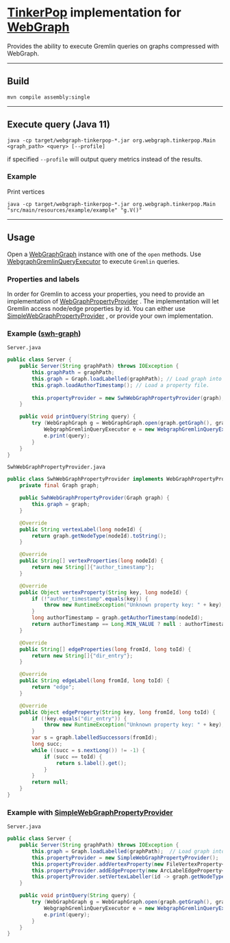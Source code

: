 # [TinkerPop](https://tinkerpop.apache.org/) implementation for [WebGraph](https://webgraph.di.unimi.it/)

Provides the ability to execute Gremlin queries on graphs compressed with WebGraph.
________

## Build

```shell
mvn compile assembly:single
```

________________

## Execute query (Java 11)

```shell
java -cp target/webgraph-tinkerpop-*.jar org.webgraph.tinkerpop.Main <graph_path> <query> [--profile]
```

if specified `--profile` will output query metrics instead of the results.

### Example

Print vertices

```shell
java -cp target/webgraph-tinkerpop-*.jar org.webgraph.tinkerpop.Main "src/main/resources/example/example" "g.V()" 
```

___

## Usage

Open
a [WebGraphGraph](https://github.com/andrey-star/webgraph-tinkerpop/blob/master/src/main/java/org/webgraph/tinkerpop/structure/WebGraphGraph.java)
instance with one of the `open` methods.
Use [WebgraphGremlinQueryExecutor](https://github.com/andrey-star/webgraph-tinkerpop/blob/master/src/main/java/org/webgraph/tinkerpop/WebgraphGremlinQueryExecutor.java)
to execute `Gremlin` queries.

### Properties and labels

In order for Gremlin to access your properties, you need to provide an implementation
of [WebGraphPropertyProvider](https://github.com/andrey-star/webgraph-tinkerpop/blob/master/src/main/java/org/webgraph/tinkerpop/structure/provider/WebGraphPropertyProvider.java)
. The implementation will let Gremlin access node/edge properties by id. You can either
use [SimpleWebGraphPropertyProvider](https://github.com/andrey-star/webgraph-tinkerpop/blob/master/src/main/java/org/webgraph/tinkerpop/structure/provider/SimpleWebGraphPropertyProvider.java)
, or provide your own implementation.

### Example ([swh-graph](https://docs.softwareheritage.org/devel/swh-graph/))

`Server.java`

```java
public class Server {
    public Server(String graphPath) throws IOException {
        this.graphPath = graphPath;
        this.graph = Graph.loadLabelled(graphPath); // Load graph into memory. Labels will provide edge properties.
        this.graph.loadAuthorTimestamp(); // Load a property file.
        
        this.propertyProvider = new SwhWebGraphPropertyProvider(graph);
    }

    public void printQuery(String query) {
        try (WebGraphGraph g = WebGraphGraph.open(graph.getGraph(), graphSettings, graphPath)) {
            WebgraphGremlinQueryExecutor e = new WebgraphGremlinQueryExecutor(g);
            e.print(query);
        }
    }
}
```

`SwhWebGraphPropertyProvider.java`

```java
public class SwhWebGraphPropertyProvider implements WebGraphPropertyProvider {
    private final Graph graph;

    public SwhWebGraphPropertyProvider(Graph graph) {
        this.graph = graph;
    }

    @Override
    public String vertexLabel(long nodeId) {
        return graph.getNodeType(nodeId).toString();
    }

    @Override
    public String[] vertexProperties(long nodeId) {
        return new String[]{"author_timestamp"};
    }

    @Override
    public Object vertexProperty(String key, long nodeId) {
        if (!"author_timestamp".equals(key)) {
            throw new RuntimeException("Unknown property key: " + key);
        }
        long authorTimestamp = graph.getAuthorTimestamp(nodeId);
        return authorTimestamp == Long.MIN_VALUE ? null : authorTimestamp;
    }

    @Override
    public String[] edgeProperties(long fromId, long toId) {
        return new String[]{"dir_entry"};
    }

    @Override
    public String edgeLabel(long fromId, long toId) {
        return "edge";
    }

    @Override
    public Object edgeProperty(String key, long fromId, long toId) {
        if (!key.equals("dir_entry")) {
            throw new RuntimeException("Unknown property key: " + key);
        }
        var s = graph.labelledSuccessors(fromId);
        long succ;
        while ((succ = s.nextLong()) != -1) {
            if (succ == toId) {
                return s.label().get();
            }
        }
        return null;
    }
}
```

### Example with [SimpleWebGraphPropertyProvider](https://github.com/andrey-star/webgraph-tinkerpop/blob/master/src/main/java/org/webgraph/tinkerpop/structure/provider/SimpleWebGraphPropertyProvider.java)

`Server.java`

```java
public class Server {
    public Server(String graphPath) throws IOException {
        this.graph = Graph.loadLabelled(graphPath);  // Load graph into memory. Labels will provide edge properties.
        this.propertyProvider = new SimpleWebGraphPropertyProvider();
        this.propertyProvider.addVertexProperty(new FileVertexProperty<>("author_timestamp", Long.class, Path.of(path + ".property.author_timestamp.bin"))); // FileVertexProperty will read the property value from disk
        this.propertyProvider.addEdgeProperty(new ArcLabelEdgeProperty<>((ArcLabelledImmutableGraph) graph.getGraph().getForwardGraph())); // Use arc labels as edge property.
        this.propertyProvider.setVertexLabeller(id -> graph.getNodeType(id).toString()); // Provide custom vertex labels
    }

    public void printQuery(String query) {
        try (WebGraphGraph g = WebGraphGraph.open(graph.getGraph(), graphSettings, graphPath)) {
            WebgraphGremlinQueryExecutor e = new WebgraphGremlinQueryExecutor(g);
            e.print(query);
        }
    }
}
```
